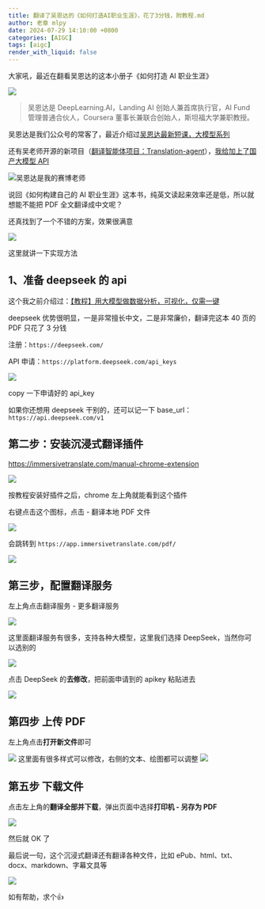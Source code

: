 ```yaml
---
title: 翻译了吴恩达的《如何打造AI职业生涯》，花了3分钱，附教程.md
author: 老章 mlpy
date: 2024-07-29 14:10:00 +0800
categories: [AIGC]
tags: [aigc]
render_with_liquid: false
---
```



大家吼，最近在翻看吴恩达的这本小册子《如何打造 AI 职业生涯》

![](https://r2.zhanglearning.com/blog/2024/07/85100c37b7a29e6b58e22097569de5f4.png)


>吴恩达是 DeepLearning.AI，Landing AI 创始人兼首席执行官，AI Fund 管理普通合伙人，Coursera 董事长兼联合创始人，斯坦福大学兼职教授。

吴恩达是我们公众号的常客了，最近介绍过[吴恩达最新短课，大模型系列](https://mp.weixin.qq.com/s?__biz=MzA4MjYwMTc5Nw==&mid=2648986575&idx=1&sn=57c518eaf9672c0fe9b206b29f500ee5&chksm=8793c1e5b0e448f3dd7776547c128afbbb799c3897aed02ffd2a1c771c905d98fc927bd3adf7&token=827184237&lang=zh_CN#rd)

还有吴老师开源的新项目（[翻译智能体项目：Translation-agent](https://mp.weixin.qq.com/s?__biz=MzA4MjYwMTc5Nw==&mid=2648987856&idx=1&sn=a552c0a07a060149329f2f374c07d169&scene=21#wechat_redirect)），[我给加上了国产大模型 API](https://mp.weixin.qq.com/s?__biz=MzA4MjYwMTc5Nw==&mid=2648987888&idx=2&sn=8a7381909c0c847d8a313e1a544ae529&chksm=8793cadab0e443ccf1cd0c7be3efbcefa8a20cf517209040f96205ff9161dfafac713e518311&token=827184237&lang=zh_CN#rd)


![吴恩达是我的赛博老师](https://r2.zhanglearning.com/blog/2024/07/fd277d03ab0b7a64f2467f63e22c283f.png)


说回《如何构建自己的 AI 职业生涯》这本书，纯英文读起来效率还是低，所以就想能不能把 PDF 全文翻译成中文呢？

还真找到了一个不错的方案，效果很满意

![](https://r2.zhanglearning.com/blog/2024/07/6c25842d2f7bfef7b5e203c3268fb5fd.png)

这里就讲一下实现方法

## 1、准备 deepseek 的 api

这个我之前介绍过：[【教程】用大模型做数据分析，可视化，仅需一键](https://mp.weixin.qq.com/s?__biz=MzA4MjYwMTc5Nw==&mid=2648988669&idx=2&sn=5a70e77b78f5ac51b8aa9c3454f785c3&chksm=8793c9d7b0e440c1aacad500347342910cb2a90c2762d33e8a15ae6696e1e7f6a8ff4c001c28&token=827184237&lang=zh_CN#rd)

deepseek 优势很明显，一是非常擅长中文，二是非常廉价，翻译完这本 40 页的 PDF 只花了 3 分钱

注册：`https://deepseek.com/`

API 申请：`https://platform.deepseek.com/api_keys`

![](https://r2.zhanglearning.com/blog/2024/07/ee415dc0b476debac603fe416213f4d2.png)

copy 一下申请好的 api_key

如果你还想用 deepseek 干别的，还可以记一下 base_url：`https://api.deepseek.com/v1`

## 第二步：安装沉浸式翻译插件

https://immersivetranslate.com/manual-chrome-extension

![](https://r2.zhanglearning.com/blog/2024/07/a4a3ac06f7c8f2d3b4ecbafcaf2095fa.png)


按教程安装好插件之后，chrome 左上角就能看到这个插件

右键点击这个图标，点击 - 翻译本地 PDF 文件


![](https://r2.zhanglearning.com/blog/2024/07/0b03381c92134b90be083aef0601b9a6.png)

会跳转到 `https://app.immersivetranslate.com/pdf/`

![](https://r2.zhanglearning.com/blog/2024/07/592cfbbb7d3942b57c3fac884fae9783.png)


## 第三步，配置翻译服务

左上角点击翻译服务 - 更多翻译服务

![](https://r2.zhanglearning.com/blog/2024/07/bbac3a48395307b38f0406392bc690f7.png)


这里面翻译服务有很多，支持各种大模型，这里我们选择 DeepSeek，当然你可以选别的

![](https://r2.zhanglearning.com/blog/2024/07/30bb54b28c6929920b26dd3d3c12e807.png)


点击 DeepSeek 的**去修改**，把前面申请到的 apikey 粘贴进去

![](https://r2.zhanglearning.com/blog/2024/07/3a0481b65ebead8ba21bed0205dfd321.png)


## 第四步 上传 PDF

左上角点击**打开新文件**即可

![](https://r2.zhanglearning.com/blog/2024/07/9cce66ba524f157963cd801c9cb4edbb.png)
这里面有很多样式可以修改，右侧的文本、绘图都可以调整
![](https://r2.zhanglearning.com/blog/2024/07/9717a4bfcfb9b7331c3208557a4d0d43.png)



## 第五步 下载文件


点击左上角的**翻译全部并下载**，弹出页面中选择**打印机 - 另存为 PDF**

![](https://r2.zhanglearning.com/blog/2024/07/7ce39aceb471ded58544c8494b99d2f3.png)


然后就 OK 了

最后说一句，这个沉浸式翻译还有翻译各种文件，比如 ePub、html、txt、docx、markdown、字幕文具等


![](https://r2.zhanglearning.com/blog/2024/07/27c76bd5212fde0172cef899cfd9133f.png)

如有帮助，求个👍